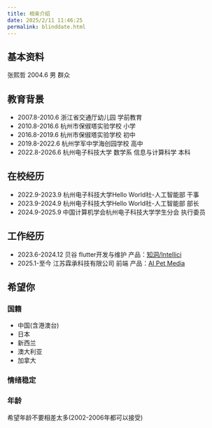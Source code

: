 ```yaml
---
title: 相亲介绍
date: 2025/2/11 11:46:25
permalink: blinddate.html
---
```


## 基本资料

张熙哲	2004.6	男	群众

## 教育背景
- 2007.8-2010.6	  浙江省交通厅幼儿园      	学前教育
- 2010.8-2016.6	  杭州市保俶塔实验学校      	小学
- 2016.8-2019.6	  杭州市保俶塔实验学校      	初中
- 2019.8-2022.6	  杭州学军中学海创园学校			高中
- 2022.8-2026.6	  杭州电子科技大学 数学系 信息与计算科学      	本科

## 在校经历

- 2022.9-2023.9   杭州电子科技大学Hello World社-人工智能部	干事
- 2023.9-2024.9   杭州电子科技大学Hello World社-人工智能部	部长
- 2024.9-2025.9   中国计算机学会杭州电子科技大学学生分会	执行委员
## 工作经历
- 2023.6-2024.12  贝谷   flutter开发与维护		产品：[知洞/Intellici](https://intellici.bago.top)
- 2025.1-至今  江苏霖承科技有限公司   前端		产品：[AI Pet Media](https://aipet.media)

## 希望你

### 国籍
- 中国(含港澳台)
- 日本
- 新西兰
- 澳大利亚
- 加拿大
### 情绪稳定
### 年龄
希望年龄不要相差太多(2002-2006年都可以接受)
### 